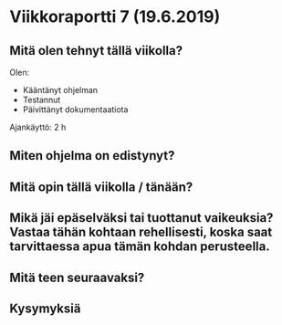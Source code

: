
# Viikkoraportti 7 (19.6.2019)

## Mitä olen tehnyt tällä viikolla?

Olen:

* Kääntänyt ohjelman
* Testannut
* Päivittänyt dokumentaatiota

Ajankäyttö: 2 h

## Miten ohjelma on edistynyt?

## Mitä opin tällä viikolla / tänään?

## Mikä jäi epäselväksi tai tuottanut vaikeuksia? Vastaa tähän kohtaan rehellisesti, koska saat tarvittaessa apua tämän kohdan perusteella.

## Mitä teen seuraavaksi?

## Kysymyksiä



